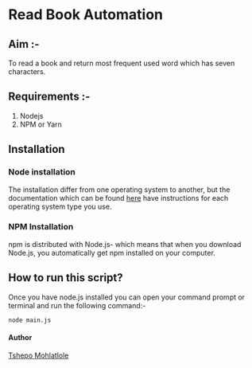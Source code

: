 # Read Book Automation

## Aim :-
To read a book and return most frequent used word which has seven characters.

## Requirements :-
1. Nodejs
2. NPM or Yarn

## Installation
### Node installation
The installation differ from one operating system to another, but the documentation which can be found [here](https://nodejs.org/en/download/) have instructions for each operating system type you use.


### NPM Installation
npm is distributed with Node.js- which means that when you download Node.js, you automatically get npm installed on your computer.

## How to run this script?
Once you have node.js installed you can open your command prompt or terminal and run the following command:-
```
node main.js
```

#### Author
[Tshepo Mohlatlole]()